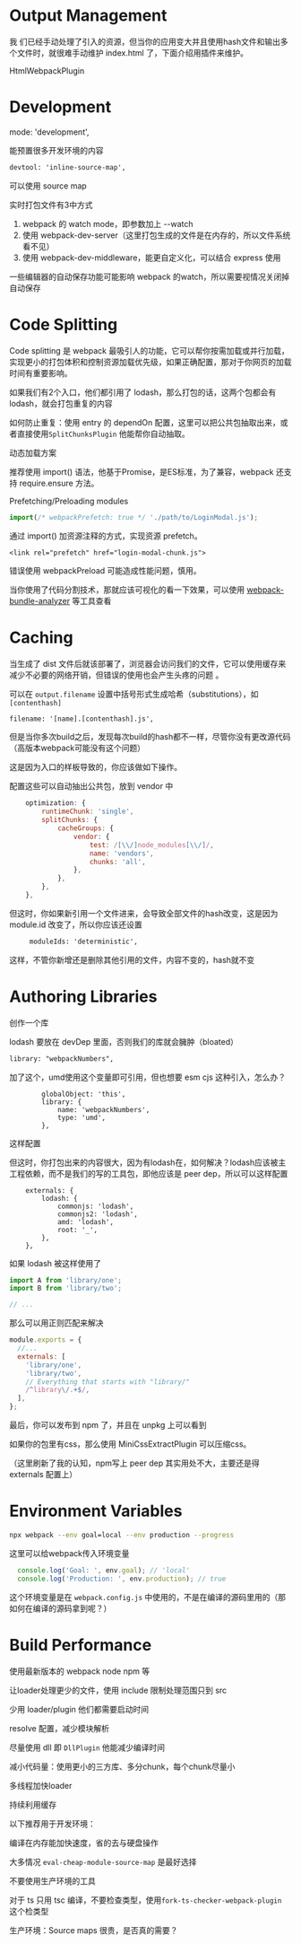 # Output Management



我 们已经手动处理了引入的资源，但当你的应用变大并且使用hash文件和输出多个文件时，就很难手动维护 index.html 了，下面介绍用插件来维护。

HtmlWebpackPlugin

# Development



mode: 'development', 

能预置很多开发环境的内容



```diff
devtool: 'inline-source-map',
```

可以使用 source map



实时打包文件有3中方式

1. webpack 的 watch mode，即参数加上 --watch
2. 使用 webpack-dev-server（这里打包生成的文件是在内存的，所以文件系统看不见）
3. 使用 webpack-dev-middleware，能更自定义化，可以结合 express 使用

一些编辑器的自动保存功能可能影响 webpack 的watch，所以需要视情况关闭掉自动保存

# Code Splitting

Code splitting 是 webpack 最吸引人的功能，它可以帮你按需加载或并行加载，实现更小的打包体积和控制资源加载优先级，如果正确配置，那对于你网页的加载时间有重要影响。

如果我们有2个入口，他们都引用了 lodash，那么打包的话，这两个包都会有 lodash，就会打包重复的内容

如何防止重复：使用 entry 的 dependOn 配置，这里可以把公共包抽取出来，或者直接使用`SplitChunksPlugin` 他能帮你自动抽取。



动态加载方案

推荐使用 import() 语法，他基于Promise，是ES标准，为了兼容，webpack 还支持 require.ensure 方法。



Prefetching/Preloading modules

```js
import(/* webpackPrefetch: true */ './path/to/LoginModal.js');
```

通过 import() 加资源注释的方式，实现资源 prefetch。

 `<link rel="prefetch" href="login-modal-chunk.js">` 



错误使用 webpackPreload 可能造成性能问题，慎用。


当你使用了代码分割技术，那就应该可视化的看一下效果，可以使用 [webpack-bundle-analyzer](https://github.com/webpack-contrib/webpack-bundle-analyzer) 等工具查看



# Caching

当生成了 dist 文件后就该部署了，浏览器会访问我们的文件，它可以使用缓存来减少不必要的网络开销，但错误的使用也会产生头疼的问题 。

可以在 `output.filename` 设置中括号形式生成哈希（substitutions），如 `[contenthash]` 

```diff
filename: '[name].[contenthash].js',
```

但是当你多次build之后，发现每次build的hash都不一样，尽管你没有更改源代码（高版本webpack可能没有这个问题）

这是因为入口的样板导致的，你应该做如下操作。

配置这些可以自动抽出公共包，放到 vendor 中

```js
    optimization: {
        runtimeChunk: 'single',
        splitChunks: {
            cacheGroups: {
                vendor: {
                    test: /[\\/]node_modules[\\/]/,
                    name: 'vendors',
                    chunks: 'all',
                },
            },
        },
    },
```

但这时，你如果新引用一个文件进来，会导致全部文件的hash改变，这是因为 module.id 改变了，所以你应该还设置

```diff
     moduleIds: 'deterministic',
```

这样，不管你新增还是删除其他引用的文件，内容不变的，hash就不变

# Authoring Libraries

创作一个库

lodash 要放在 devDep 里面，否则我们的库就会臃肿（bloated）

```diff
library: "webpackNumbers",
```

加了这个，umd使用这个变量即可引用，但也想要 esm cjs 这种引入，怎么办？

```
        globalObject: 'this',
        library: {
            name: 'webpackNumbers',
            type: 'umd',
        },
```

这样配置

但这时，你打包出来的内容很大，因为有lodash在，如何解决？lodash应该被主工程依赖，而不是我们的写的工具包，即他应该是 peer dep，所以可以这样配置

```
    externals: {
        lodash: {
            commonjs: 'lodash',
            commonjs2: 'lodash',
            amd: 'lodash',
            root: '_',
        },
    },
```

如果 lodash 被这样使用了

```js
import A from 'library/one';
import B from 'library/two';

// ...
```

那么可以用正则匹配来解决

```js
module.exports = {
  //...
  externals: [
    'library/one',
    'library/two',
    // Everything that starts with "library/"
    /^library\/.+$/,
  ],
};
```

最后，你可以发布到 npm 了，并且在 unpkg 上可以看到

如果你的包里有css，那么使用  MiniCssExtractPlugin 可以压缩css。

（这里刷新了我的认知，npm写上 peer dep 其实用处不大，主要还是得 externals 配置上）

# Environment Variables

```bash
npx webpack --env goal=local --env production --progress
```

这里可以给webpack传入环境变量

```js
  console.log('Goal: ', env.goal); // 'local'
  console.log('Production: ', env.production); // true
```

这个环境变量是在 `webpack.config.js` 中使用的，不是在编译的源码里用的（那如何在编译的源码拿到呢？）

# Build Performance

使用最新版本的 webpack node npm 等



让loader处理更少的文件，使用 include 限制处理范围只到 src

少用  loader/plugin  他们都需要启动时间



resolve 配置，减少模块解析



尽量使用 dll 即 `DllPlugin` 他能减少编译时间



减小代码量：使用更小的三方库、多分chunk，每个chunk尽量小



多线程加快loader



持续利用缓存



以下推荐用于开发环境：

编译在内存能加快速度，省的去与硬盘操作

大多情况  `eval-cheap-module-source-map`  是最好选择

不要使用生产环境的工具



对于 ts 只用 tsc 编译，不要检查类型，使用`fork-ts-checker-webpack-plugin` 这个检类型



生产环境：Source maps 很贵，是否真的需要？

